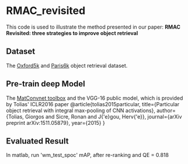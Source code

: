 # RMAC_revisited

This code is used to illustrate the method presented in our paper: **RMAC Revisited: three strategies to improve object retrieval**

## Dataset
The [Oxford5k](http://www.robots.ox.ac.uk/~vgg/data/oxbuildings/) and [Paris6k](http://www.robots.ox.ac.uk/~vgg/data/parisbuildings/) object retrieval dataset.

## Pre-train deep Model
The [MatConvnet toolbox](http://www.vlfeat.org/matconvnet/) and the VGG-16 public model, which is provided by Tolias' ICLR2016 paper
    @article{tolias2015particular,
      title={Particular object retrieval with integral max-pooling of CNN activations},
      author={Tolias, Giorgos and Sicre, Ronan and J{\'e}gou, Herv{\'e}},
      journal={arXiv preprint arXiv:1511.05879},
      year={2015}
    }

## Evaluated Result
In matlab, run 'wm_test_spoc'
mAP, after re-ranking and QE = 0.818
